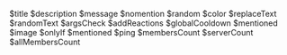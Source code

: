 $title
$description
$message
$nomention
$random
$color
$replaceText
$randomText
$argsCheck
$addReactions
$globalCooldown
$mentioned
$image
$onlyIf
$mentioned
$ping
$membersCount
$serverCount
$allMembersCount
